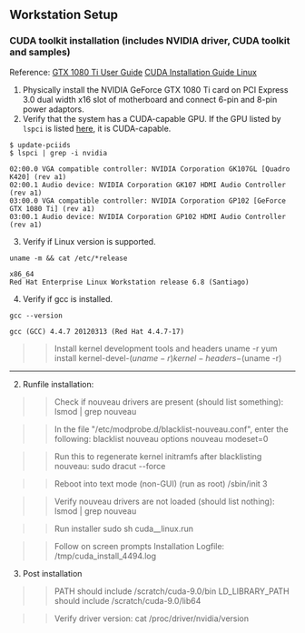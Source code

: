 ## Workstation Setup

### CUDA toolkit installation (includes NVIDIA driver, CUDA toolkit and samples)
Reference:
[GTX 1080 Ti User Guide](workstation-setup/GTX_1080_Ti_User_Guide.pdf)
[CUDA Installation Guide Linux](workstation-setup/CUDA_Installation_Guide_Linux.pdf)

1. Physically install the NVIDIA GeForce GTX 1080 Ti card on PCI Express 3.0 dual width x16 slot of motherboard and connect 6-pin and 8-pin power adaptors.
2. Verify that the system has a CUDA-capable GPU. If the GPU listed by ```lspci``` is listed [here](https://developer.nvidia.com/cuda-gpus), it is CUDA-capable.
```
$ update-pciids
$ lspci | grep -i nvidia
```
```
02:00.0 VGA compatible controller: NVIDIA Corporation GK107GL [Quadro K420] (rev a1)
02:00.1 Audio device: NVIDIA Corporation GK107 HDMI Audio Controller (rev a1)
03:00.0 VGA compatible controller: NVIDIA Corporation GP102 [GeForce GTX 1080 Ti] (rev a1)
03:00.1 Audio device: NVIDIA Corporation GP102 HDMI Audio Controller (rev a1)
```

3. Verify if Linux version is supported.
```
uname -m && cat /etc/*release
```
```
x86_64
Red Hat Enterprise Linux Workstation release 6.8 (Santiago)
```

4. Verify if gcc is installed.
```
gcc --version
```
```
gcc (GCC) 4.4.7 20120313 (Red Hat 4.4.7-17)
```

>> Install kernel development tools and headers
uname -r
yum install kernel-devel-$(uname -r) kernel-headers-$(uname -r)
-------------------------------

2) Runfile installation:
>> Check if nouveau drivers are present (should list something):
lsmod | grep nouveau

>> In the file "/etc/modprobe.d/blacklist-nouveau.conf", enter the following:
blacklist nouveau
options nouveau modeset=0

>> Run this to regenerate kernel initramfs after blacklisting nouveau:
sudo dracut --force

>> Reboot into text mode (non-GUI) (run as root)
/sbin/init 3

>> Verify nouveau drivers are not loaded (should list nothing):
lsmod | grep nouveau

>> Run installer
sudo sh cuda_<version>_linux.run

>> Follow on screen prompts
>> Installation Logfile: /tmp/cuda_install_4494.log

3) Post installation
>> PATH should include /scratch/cuda-9.0/bin
>> LD_LIBRARY_PATH should include /scratch/cuda-9.0/lib64

>> Verify driver version:
cat /proc/driver/nvidia/version
